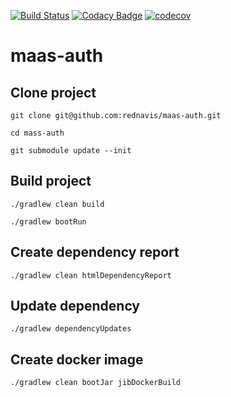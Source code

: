 [![Build Status](https://travis-ci.com/rednavis/maas-sd.svg?branch=master)](https://travis-ci.com/rednavis/maas-sd)
[![Codacy Badge](https://api.codacy.com/project/badge/Grade/72614d9beef84d91b6825afa10c7074b)](https://www.codacy.com/gh/rednavis/maas-sd?utm_source=github.com&amp;utm_medium=referral&amp;utm_content=rednavis/maas-sd&amp;utm_campaign=Badge_Grade)
[![codecov](https://codecov.io/gh/rednavis/maas-sd/branch/master/graph/badge.svg)](https://codecov.io/gh/rednavis/maas-sd)

# maas-auth

## Clone project

`git clone git@github.com:rednavis/maas-auth.git`

`cd mass-auth`

`git submodule update --init`

## Build project

`./gradlew clean build`

`./gradlew bootRun`

## Create dependency report

`./gradlew clean htmlDependencyReport`

## Update dependency

`./gradlew dependencyUpdates`

## Create docker image

`./gradlew clean bootJar jibDockerBuild`
